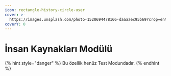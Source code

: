 ```yaml
---
icon: rectangle-history-circle-user
cover: >-
  https://images.unsplash.com/photo-1520694478166-daaaaec95b69?crop=entropy&cs=srgb&fm=jpg&ixid=M3wxOTcwMjR8MHwxfHNlYXJjaHw4fHxodW1hbiUyMHJlc291cmNlc3xlbnwwfHx8fDE3NDEwMjk0MDF8MA&ixlib=rb-4.0.3&q=85
coverY: 0
---
```


# İnsan Kaynakları Modülü

{% hint style="danger" %}
Bu özellik henüz Test Modundadır.
{% endhint %}

